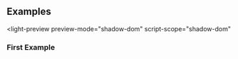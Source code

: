 ---
---


<role-tab hidden></role-tab>

## Examples

<light-preview
  preview-mode="shadow-dom"
  script-scope="shadow-dom"
>
  <script type="text/plain">
    <role-tab></role-tab>
  </script>
</light-preview>

### First Example
